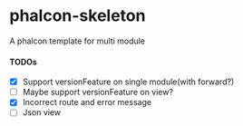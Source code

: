 # phalcon-skeleton
A phalcon template for multi module


#### TODOs

- [x] Support versionFeature on single module(with forward?)
- [ ] Maybe support versionFeature on view?
- [x] Incorrect route and error message
- [ ] Json view
